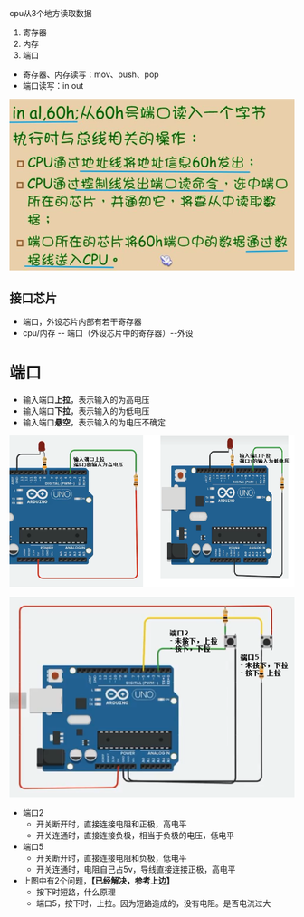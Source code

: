 cpu从3个地方读取数据
1. 寄存器
2. 内存
3. 端口

- 寄存器、内存读写：mov、push、pop
- 端口读写：in out

![](../photo/paste-5d57ea1320cc8ce41454abb97a7cbf7c98a434ee.jpg)

## 接口芯片
- 端口，外设芯片内部有若干寄存器
- cpu/内存 -- 端口（外设芯片中的寄存器）--外设

# 端口
- 输入端口**上拉**，表示输入的为高电压
- 输入端口**下拉**，表示输入的为低电压
- 输入端口**悬空**，表示输入的为电压不确定

![](../photo/Pasted%20image%2020221118180957.png)

![](../photo/Pasted%20image%2020221118182825.png)
- 端口2
	- 开关断开时，直接连接电阻和正极，高电平
	- 开关连通时，直接连接负极，相当于负极的电压，低电平
- 端口5
	- 开关断开时，直接连接电阻和负极，低电平
	- 开关连通时，电阻自己占5v，导线直接连接正极，高电平
- 上图中有2个问题，**【已经解决，参考上边】**
	- 按下时短路，什么原理
	- 端口5，按下时，上拉。因为短路造成的，没有电阻。是否电流过大